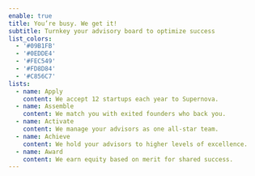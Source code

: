 ```yaml
---
enable: true
title: You’re busy. We get it!
subtitle: Turnkey your advisory board to optimize success
list_colors:
  - '#09B1FB'
  - '#0EDDE4'
  - '#FEC549'
  - '#FD8D84'
  - '#C856C7'
lists:
  - name: Apply
    content: We accept 12 startups each year to Supernova.
  - name: Assemble
    content: We match you with exited founders who back you.
  - name: Activate
    content: We manage your advisors as one all-star team.
  - name: Achieve
    content: We hold your advisors to higher levels of excellence.
  - name: Award
    content: We earn equity based on merit for shared success.
---
```


